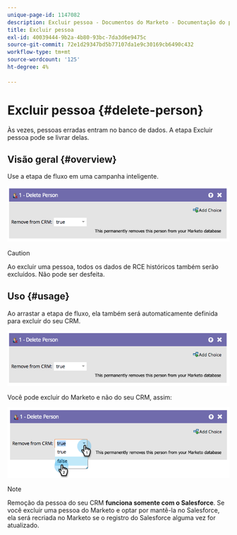 ```yaml
---
unique-page-id: 1147082
description: Excluir pessoa - Documentos do Marketo - Documentação do produto
title: Excluir pessoa
exl-id: 40039444-9b2a-4b80-93bc-7da3d6e9475c
source-git-commit: 72e1d29347bd5b77107da1e9c30169cb6490c432
workflow-type: tm+mt
source-wordcount: '125'
ht-degree: 4%

---
```


# Excluir pessoa {#delete-person}

Às vezes, pessoas erradas entram no banco de dados. A etapa Excluir pessoa pode se livrar delas.

## Visão geral {#overview}

Use a etapa de fluxo em uma campanha inteligente.

![](assets/one-4.png)

>[!CAUTION]
>
>Ao excluir uma pessoa, todos os dados de RCE históricos também serão excluídos. Não pode ser desfeita.

## Uso {#usage}

Ao arrastar a etapa de fluxo, ela também será automaticamente definida para excluir do seu CRM.

![](assets/two-4.png)

Você pode excluir do Marketo e não do seu CRM, assim:

![](assets/three-3.png)

>[!NOTE]
>
>Remoção da pessoa do seu CRM **funciona somente com o Salesforce**. Se você excluir uma pessoa do Marketo e optar por mantê-la no Salesforce, ela será recriada no Marketo se o registro do Salesforce alguma vez for atualizado.
